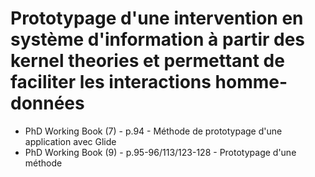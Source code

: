 # Prototypage d'une intervention en système d'information à partir des kernel theories et permettant de faciliter les interactions homme-données

- PhD Working Book (7) - p.94 - Méthode de prototypage d'une application avec Glide
- PhD Working Book (9) - p.95-96/113/123-128 - Prototypage d'une méthode 
